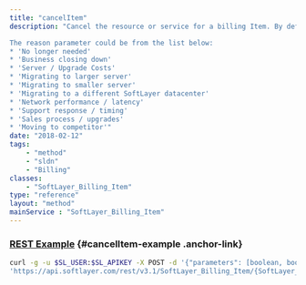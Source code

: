 ```yaml
---
title: "cancelItem"
description: "Cancel the resource or service for a billing Item. By default the billing item will be canceled on the next bill date and reclaim of the resource will begin shortly after the cancellation. Setting the 'cancelImmediately' property to true will start the cancellation immediately if the item is eligible to be canceled immediately. 

The reason parameter could be from the list below: 
* 'No longer needed'
* 'Business closing down'
* 'Server / Upgrade Costs'
* 'Migrating to larger server'
* 'Migrating to smaller server'
* 'Migrating to a different SoftLayer datacenter'
* 'Network performance / latency'
* 'Support response / timing'
* 'Sales process / upgrades'
* 'Moving to competitor'"
date: "2018-02-12"
tags:
    - "method"
    - "sldn"
    - "Billing"
classes:
    - "SoftLayer_Billing_Item"
type: "reference"
layout: "method"
mainService : "SoftLayer_Billing_Item"
---
```


### [REST Example](#cancelItem-example) <a href="/article/rest/"><i class="fas fa-question"></i></a> {#cancelItem-example .anchor-link} 
```bash
curl -g -u $SL_USER:$SL_APIKEY -X POST -d '{"parameters": [boolean, boolean, string, string]}' \
'https://api.softlayer.com/rest/v3.1/SoftLayer_Billing_Item/{SoftLayer_Billing_ItemID}/cancelItem'
```
